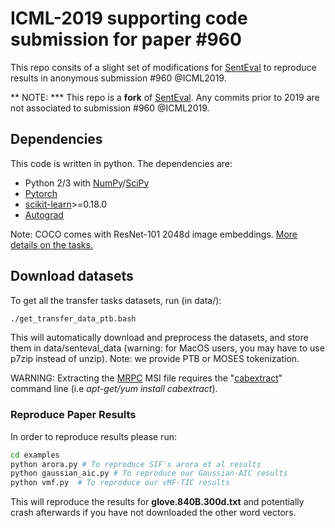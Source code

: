 # ICML-2019 supporting code submission for paper #960

This repo consits of a slight set of modifications for [SentEval](https://github.com/facebookresearch/SentEval) to reproduce results in anonymous submission #960 @ICML2019. 

** NOTE: *** This repo is a **fork** of [SentEval](https://github.com/facebookresearch/SentEval). Any commits prior to 2019 are not associated to submission #960 @ICML2019. 

## Dependencies

This code is written in python. The dependencies are:

* Python 2/3 with [NumPy](http://www.numpy.org/)/[SciPy](http://www.scipy.org/)
* [Pytorch](http://pytorch.org/)
* [scikit-learn](http://scikit-learn.org/stable/index.html)>=0.18.0
* [Autograd](https://github.com/HIPS/autograd/)


Note: COCO comes with ResNet-101 2048d image embeddings. [More details on the tasks.](https://arxiv.org/pdf/1705.02364.pdf)

## Download datasets
To get all the transfer tasks datasets, run (in data/):
```bash
./get_transfer_data_ptb.bash
```
This will automatically download and preprocess the datasets, and store them in data/senteval_data (warning: for MacOS users, you may have to use p7zip instead of unzip). Note: we provide PTB or MOSES tokenization.

WARNING: Extracting the [MRPC](https://www.microsoft.com/en-us/download/details.aspx?id=52398) MSI file requires the "[cabextract](https://www.cabextract.org.uk/#install)" command line (i.e *apt-get/yum install cabextract*).

### Reproduce Paper Results

In order to reproduce results please run:

```bash
cd examples
python arora.py # To reproduce SIF's arora et al results
python gaussian_aic.py # To reproduce our Gaussian-AIC results
python vmf.py  # To reproduce our vMF-TIC results
```

This will reproduce the results for **glove.840B.300d.txt** and potentially crash afterwards if you have not downloaded the other word vectors. 
